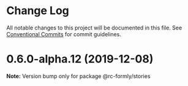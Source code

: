 # Change Log

All notable changes to this project will be documented in this file.
See [Conventional Commits](https://conventionalcommits.org) for commit guidelines.

# 0.6.0-alpha.12 (2019-12-08)

**Note:** Version bump only for package @rc-formly/stories
